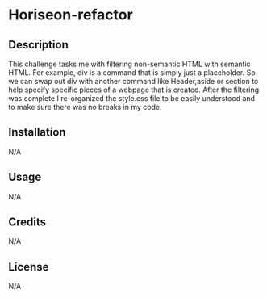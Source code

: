 # Horiseon-refactor

## Description

This challenge tasks me with filtering non-semantic HTML with semantic HTML. For example, div is a command that is simply just a placeholder. So we can swap out div with another command like Header,aside or section to help specify specific pieces of a webpage that is created. After the filtering was complete I re-organized the style.css file to be easily understood and to make sure there was no breaks in my code.

## Installation 

N/A

## Usage 

N/A

## Credits

N/A

## License

N/A
